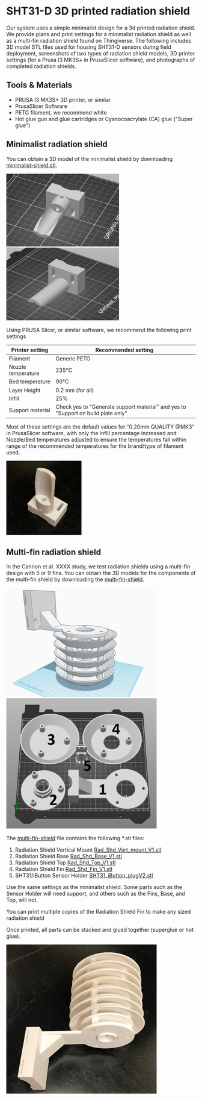 # SHT31-D 3D printed radiation shield

Our system uses a simple minimalist design for a 3d printed radiation shield. We provide plans and print settings for a minimalist radiation shield as well as a multi-fin radiation shield found on Thingiverse.  The following includes 3D model STL files used for housing SHT31-D sensors during field deployment, screenshots of two types of radiation shield models, 3D printer settings (for a Prusa I3 MK3S+ in PrusaSlicer software), and photographs of completed radiation shields.

## Tools & Materials
* PRUSA I3 MK3S+ 3D printer, or similar
* PrusaSlicer Software
* PETG filament, we recommend white
* Hot glue gun and glue cartridges or Cyanocoacrylate (CA) glue ("Super glue")

## Minimalist radiation shield

You can obtain a 3D model of the minimalist shield by downloading [minimalist-shield.stl](../files/minimalist-shield.stl).

<img src=../figs/shieldprint-1.png width=300></img>
<img src=../figs/shieldprint-2.png width=300></img>

Using PRUSA Slicer, or similar software, we recommend the following print settings

| Printer setting | Recommended setting |
|----|---|
|Filament | Generic PETG |
| Nozzle temperature | 235°C |
| Bed temperature | 90°C |
| Layer Height | 0.2 mm (for all) |
| Infill | 25% |
| Support material | Check yes to "Generate support material" and yes to "Support on build plate only" |

Most of these settings are the default values for “0.20mm QUALITY @MK3” in PrusaSlicer software, with only the infill percentage increased and Nozzle/Bed temperatures adjusted to ensure the temperatures fall within range of the recommended temperatures for the brand/type of filament used.

<img src=../figs/shieldprint-3.jpg width=200></img>

## Multi-fin radiation shield

In the Cannon et al. XXXX study, we test radiation shields using a multi-fin design with 5 or 9 fins. You can obtain the 3D models for the components of the multi-fin shield by downloading the [multi-fin-shield](../files/multi-fin-shield/).

<img src=../figs/shieldprint-4.png width=400></img><br>
<img src=../figs/shieldprint-5.png width=400></img>

The [multi-fin-shield](../files/multi-fin-shield/) file contains the following \*.stl files:

1.  Radiation Shield Vertical Mount [Rad_Shd_Vert_mount_V1.stl](../files/multi-fin-shield/Rad_Shd_Vert_mount_V1.stl)
2.	Radiation Shield Base [Rad_Shd_Base_V1.stl](../files/multi-fin-shield/Rad_Shd_Base_V1.stl)
3.	Radiation Shield Top [Rad_Shd_Top_V1.stl](../files/multi-fin-shield/Rad_Shd_Top_V1.stl)
4.  Radiation Shield Fin [Rad_Shd_Fin_V1.stl](../files/multi-fin-shield/Rad_Shd_Fin_V1.stl)
5.	SHT31/iButton Sensor Holder [SHT31_iButton_plugV2.stl](../files/multi-fin-shield/STH31_iButton_plugV2.stl)

Use the same settings as the minimalist shield. Some parts such as the Sensor Holder will need support, and others such as the Fins, Base, and Top, will not.

You can print multiple copies of the Radiation Shield Fin to make any sized radiation shield

Once printed, all parts can be stacked and glued together (superglue or hot glue).

<img src=../figs/shieldprint-6.jpg width=400></img>

